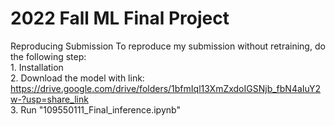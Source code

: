 # 2022 Fall ML Final Project

Reproducing Submission
    To reproduce my submission without retraining, do the following step:  
        1. Installation  
        2. Download the model with link: https://drive.google.com/drive/folders/1bfmIql13XmZxdoIGSNjb_fbN4aIuY2w-?usp=share_link  
        3. Run "109550111_Final_inference.ipynb"  

 
